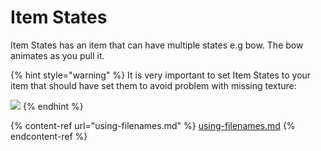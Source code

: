 # Item States
Item States has an item that can have multiple states e.g bow. The bow animates as you pull it.

{% hint style="warning" %}
It is very important to set Item States to your item that should have set them to avoid problem with missing texture:

![](<../../../.gitbook/assets/bow_without_item_states.gif>)
{% endhint %}

{% content-ref url="using-filenames.md" %}
[using-filenames.md](using-filenames.md)
{% endcontent-ref %}
